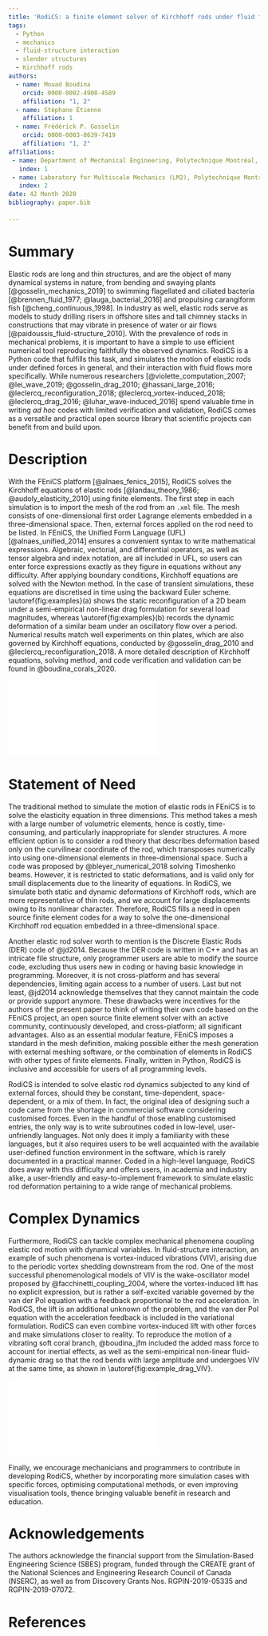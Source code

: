 ```yaml
---
title: 'RodiCS: a finite element solver of Kirchhoff rods under fluid flow and more'
tags:
  - Python
  - mechanics
  - fluid-structure interaction
  - slender structures
  - Kirchhoff rods
authors:
  - name: Mouad Boudina
    orcid: 0000-0002-4908-4589
    affiliation: "1, 2"
  - name: Stéphane Étienne
    affiliation: 1
  - name: Frédérick P. Gosselin
    orcid: 0000-0003-0639-7419
    affiliation: "1, 2"
affiliations:
 - name: Department of Mechanical Engineering, Polytechnique Montréal, Montréal, Québec, Canada
   index: 1
 - name: Laboratory for Multiscale Mechanics (LM2), Polytechnique Montréal, Montréal, Québec, Canada
   index: 2
date: 42 Month 2020
bibliography: paper.bib

---
```


# Summary

Elastic rods are long and thin structures, and are the object of many dynamical systems in nature, from bending and swaying plants [@gosselin_mechanics_2019] to swimming flagellated and ciliated bacteria [@brennen_fluid_1977; @lauga_bacterial_2016] and propulsing carangiform fish [@cheng_continuous_1998]. In industry as well, elastic rods serve as models to study drilling risers in offshore sites and tall chimney stacks in constructions that may vibrate in presence of water or air flows [@paidoussis_fluid-structure_2010]. With the prevalence of rods in mechanical problems, it is important to have a simple to use efficient numerical tool reproducing faithfully the observed dynamics. RodiCS is a Python code that fulfills this task, and simulates the motion of elastic rods under defined forces in general, and their interaction with fluid flows more specifically. While numerous researchers [@violette_computation_2007; @lei_wave_2019; @gosselin_drag_2010; @hassani_large_2016; @leclercq_reconfiguration_2018; @leclercq_vortex-induced_2018; @leclercq_drag_2016; @luhar_wave-induced_2016] spend valuable time in writing *ad hoc* codes with limited verification and validation, RodiCS comes as a versatile and practical open source library that scientific projects can benefit from and build upon.
 
# Description

With the FEniCS platform [@alnaes_fenics_2015], RodiCS solves the Kirchhoff equations of elastic rods [@landau_theory_1986; @audoly_elasticity_2010] using finite elements. The first step in each simulation is to import the mesh of the rod from an `.xml` file. The mesh consists of one-dimensional first order Lagrange elements embedded in a three-dimensional space. Then, external forces applied on the rod need to be listed. In FEniCS, the Unified Form Language (UFL) [@alnaes_unified_2014] ensures a convenient syntax to write mathematical expressions. Algebraic, vectorial, and differential operators, as well as tensor algebra and index notation, are all included in UFL, so users can enter force expressions exactly as they figure in equations without any difficulty. After applying boundary conditions, Kirchhoff equations are solved with the Newton method. In the case of transient simulations, these equations are discretised in time using the backward Euler scheme. \autoref{fig:examples}(a) shows the static reconfiguration of a 2D beam under a semi-empirical non-linear drag formulation for several load magnitudes, whereas \autoref{fig:examples}(b) records the dynamic deformation of a similar beam under an oscillatory flow over a period. Numerical results match well experiments on thin plates, which are also governed by Kirchhoff equations, conducted by @gosselin_drag_2010 and @leclercq_reconfiguration_2018. A more detailed description of Kirchhoff equations, solving method, and code verification and validation can be found in @boudina_corals_2020.

![Deformation profiles of experiments on thin plates (black) from @gosselin_drag_2010 and @leclercq_reconfiguration_2018 compared to numerical simulations on elastic rod using RodiCS (purple). (a) Static deformation under drag. (b) Dynamic deformation under an oscillatory flow.\label{fig:examples}](rod_static_dynamic.pdf)

# Statement of Need

The traditional method to simulate the motion of elastic rods in FEniCS is to solve the elasticity equation in three dimensions. This method takes a mesh with a large number of volumetric elements, hence is costly, time-consuming, and particularly inappropriate for slender structures. A more efficient option is to consider a rod theory that describes deformation based only on the curvilinear coordinate of the rod, which transposes numerically into using one-dimensional elements in three-dimensional space. Such a code was proposed by @bleyer_numerical_2018 solving Timoshenko beams. However, it is restricted to static deformations, and is valid only for small displacements due to the linearity of equations. In RodiCS, we simulate both static and dynamic deformations of Kirchhoff rods, which are more representative of thin rods, and we account for large displacements owing to its nonlinear character. Therefore, RodiCS fills a need in open source finite element codes for a way to solve the one-dimensional Kirchhoff rod equation embedded in a three-dimensional space.

Another elastic rod solver worth to mention is the Discrete Elastic Rods (DER) code of @jd2014. Because the DER code is written in C++ and has an intricate file structure, only programmer users are able to modify the source code, excluding thus users new in coding or having basic knowledge in programming. Moreover, it is not cross-platform and has several dependencies, limiting again access to a number of users. Last but not least, @jd2014 acknowledge themselves that they cannot maintain the code or provide support anymore. These drawbacks were incentives for the authors of the present paper to think of writing their own code based on the FEniCS project, an open source finite element solver with an active community, continuously developed, and cross-platform; all significant advantages. Also as an essential modular feature, FEniCS imposes a standard in the mesh definition, making possible either the mesh generation with external meshing software, or the combination of elements in RodiCS with other types of finite elements. Finally, written in Python, RodiCS is inclusive and accessible for users of all programming levels.

RodiCS is intended to solve elastic rod dynamics subjected to any kind of external forces, should they be constant, time-dependent, space-dependent, or a mix of them. In fact, the original idea of designing such a code came from the shortage in commercial software considering customised forces. Even in the handful of those enabling customised entries, the only way is to write subroutines coded in low-level, user-unfriendly languages. Not only does it imply a familiarity with these languages, but it also requires users to be well acquainted with the available user-defined function environment in the software, which is rarely documented in a practical manner. Coded in a high-level language, RodiCS does away with this difficulty and offers users, in academia and industry alike, a user-friendly and easy-to-implement framework to simulate elastic rod deformation pertaining to a wide range of mechanical problems.

# Complex Dynamics

Furthermore, RodiCS can tackle complex mechanical phenomena coupling elastic rod motion with dynamical variables. In fluid-structure interaction, an example of such phenomena is vortex-induced vibrations (VIV), arising due to the periodic vortex shedding downstream from the rod. One of the most successful phenomenological models of VIV is the wake-oscillator model proposed by @facchinetti_coupling_2004, where the vortex-induced lift has no explicit expression, but is rather a self-excited variable governed by the van der Pol equation with a feedback proportional to the rod acceleration. In RodiCS, the lift is an additional unknown of the problem, and the van der Pol equation with the acceleration feedback is included in the variational formulation. RodiCS can even combine vortex-induced lift with other forces and make simulations closer to reality. To reproduce the motion of a vibrating soft coral branch, @boudina_jfm included the added mass force to account for inertial effects, as well as the semi-empirical non-linear fluid-dynamic drag so that the rod bends with large amplitude and undergoes VIV at the same time, as shown in \autoref{fig:example_drag_VIV}.

![An elastic rod undergoing fluid-dynamic drag along with vortex-induced vibrations. Views from left to right: perspective, lateral, and frontal. Arrows indicate the direction of the flow.\label{fig:example_drag_VIV}](rod_VIV.pdf)

Finally, we encourage mechanicians and programmers to contribute in developing RodiCS, whether by incorporating more simulation cases with specific forces, optimising computational methods, or even improving visualisation tools, thence bringing valuable benefit in research and education.

# Acknowledgements

The authors acknowledge the financial support from the Simulation-Based Engineering Science (SBES) program, funded through the CREATE grant of the National Sciences and Engineering Research Council of Canada (NSERC), as well as from Discovery Grants Nos. RGPIN-2019-05335 and RGPIN-2019-07072.

# References
